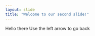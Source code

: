 ```yaml
---
layout: slide
title: "Welcome to our second slide!"
---
```

Hello there
Use the left arrow to go back